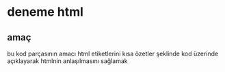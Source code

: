 # deneme html

## amaç 
bu kod parçasının amacı html etiketlerini kısa özetler şeklinde kod üzerinde açıklayarak htmlnin anlaşılmasını sağlamak
